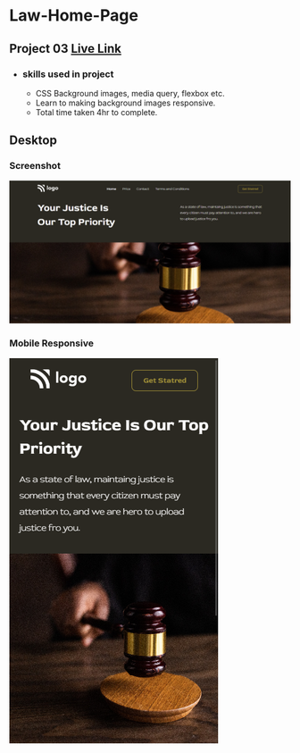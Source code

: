 # Law-Home-Page

## Project 03 [Live Link](https://law-home-pages-03.netlify.app/)

- ### skills used in project
  - CSS Background images, media query, flexbox etc.
  - Learn to making background images responsive.
  - Total time taken 4hr to complete.
## Desktop  
### Screenshot
![assignment 03](Law-Home-Page-desktop.png)

### Mobile Responsive
![assignment 03](Law-Home-Page-mobile.png)
